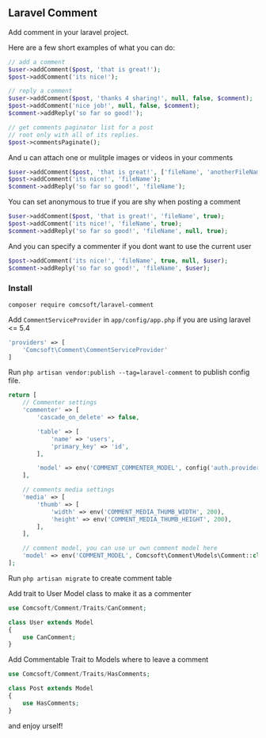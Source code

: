 ## Laravel Comment

Add comment in your laravel project.

Here are a few short examples of what you can do:

```php
// add a comment
$user->addComment($post, 'that is great!');
$post->addComment('its nice!');

// reply a comment
$user->addComment($post, 'thanks 4 sharing!', null, false, $comment);
$post->addComment('nice job!', null, false, $comment);
$comment->addReply('so far so good!');

// get comments paginator list for a post
// root only with all of its replies.
$post->commentsPaginate();
```

And u can attach one or mulitple images or videos in your comments

```php
$user->addComment($post, 'that is great!', ['fileName', 'anotherFileName']);
$post->addComment('its nice!', 'fileName');
$comment->addReply('so far so good!', 'fileName');
```

You can set anonymous to true if you are shy when posting a comment

```php
$user->addComment($post, 'that is great!', 'fileName', true);
$post->addComment('its nice!', 'fileName', true);
$comment->addReply('so far so good!', 'fileName', null, true);
```

And you can specify a commenter if you dont want to use the current user

```php
$post->addComment('its nice!', 'fileName', true, null, $user);
$comment->addReply('so far so good!', 'fileName', $user);
```

### Install

~~~
composer require comcsoft/laravel-comment
~~~

Add `CommentServiceProvider` in `app/config/app.php` if you are using laravel <= 5.4

```php
'providers' => [
    'Comcsoft\Comment\CommentServiceProvider'
]
```

Run `php artisan vendor:publish --tag=laravel-comment` to publish config file.

```php
return [
    // Commenter settings
    'commenter' => [
        'cascade_on_delete' => false,

        'table' => [
            'name' => 'users',
            'primary_key' => 'id',
        ],

        'model' => env('COMMENT_COMMENTER_MODEL', config('auth.providers.users.model')),
    ],

    // comments media settings
    'media' => [
        'thumb' => [
            'width' => env('COMMENT_MEDIA_THUMB_WIDTH', 200),
            'height' => env('COMMENT_MEDIA_THUMB_HEIGHT', 200),
        ],
    ],

    // comment model, you can use ur own comment model here
    'model' => env('COMMENT_MODEL', Comcsoft\Comment\Models\Comment::class)
];
```
Run `php artisan migrate` to create comment table

Add trait to User Model class to make it as a commenter

```php
use Comcsoft/Comment/Traits/CanComment;

class User extends Model
{
    use CanComment;
}
```

Add Commentable Trait to Models where to leave a comment

```php
use Comcsoft/Comment/Traits/HasComments;

class Post extends Model
{
    use HasComments;
}
```

and enjoy urself!
